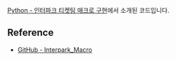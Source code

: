 [Python - 인터파크 티켓팅 매크로 구현](https://codechacha.com/ko/selenium-interpark-ticket-macro/)에서 소개된 코드입니다.

## Reference 
* [GitHub - Interpark_Macro](https://github.com/InterMacro/Interpark_Macro)

